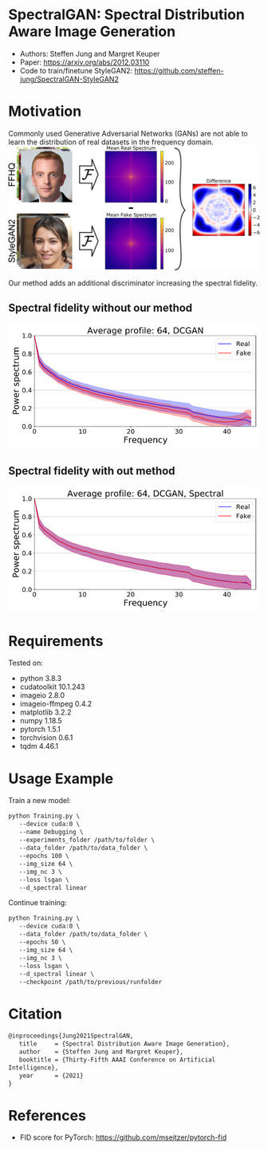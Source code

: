 # SpectralGAN: Spectral Distribution Aware Image Generation
* Authors: Steffen Jung and Margret Keuper
* Paper: https://arxiv.org/abs/2012.03110
* Code to train/finetune StyleGAN2: https://github.com/steffen-jung/SpectralGAN-StyleGAN2

# Motivation
Commonly used Generative Adversarial Networks (GANs) are not able to learn the distribution of real datasets in the frequency domain.
![Motivation](./README/motivation.png)

Our method adds an additional discriminator increasing the spectral fidelity.
## Spectral fidelity without our method
![DCGAN](./README/64_DCGAN.png)

## Spectral fidelity with out method
![SpectralDCGAN](./README/64_DCGAN_Spectral.png)

# Requirements
Tested on:
* python 3.8.3
* cudatoolkit 10.1.243
* imageio 2.8.0
* imageio-ffmpeg 0.4.2
* matplotlib 3.2.2
* numpy 1.18.5
* pytorch 1.5.1
* torchvision 0.6.1
* tqdm 4.46.1

# Usage Example

Train a new model:
```
python Training.py \
   --device cuda:0 \
   --name Debugging \
   --experiments_folder /path/to/folder \
   --data_folder /path/to/data_folder \
   --epochs 100 \
   --img_size 64 \
   --img_nc 3 \
   --loss lsgan \
   --d_spectral linear
```

Continue training:
```
python Training.py \
   --device cuda:0 \
   --data_folder /path/to/data_folder \
   --epochs 50 \
   --img_size 64 \
   --img_nc 3 \
   --loss lsgan \
   --d_spectral linear \
   --checkpoint /path/to/previous/runfolder
```

# Citation
```
@inproceedings{Jung2021SpectralGAN,
   title     = {Spectral Distribution Aware Image Generation},
   author    = {Steffen Jung and Margret Keuper},
   booktitle = {Thirty-Fifth AAAI Conference on Artificial Intelligence},
   year      = {2021}
}
```

# References
* FID score for PyTorch: https://github.com/mseitzer/pytorch-fid
